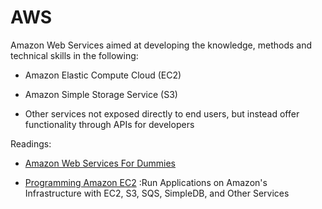# AWS
Amazon Web Services aimed at developing the knowledge, methods and technical skills in the following:
 
* Amazon Elastic Compute Cloud (EC2) 

* Amazon Simple Storage Service (S3) 
  
* Other services not exposed directly to end users, but instead offer functionality through APIs for developers

Readings:

* [Amazon Web Services For Dummies](https://drive.google.com/file/d/1TFvG2N-tL27RkOdvno-C_M4pVKRg6fsr/view?usp=sharing)

* [Programming Amazon EC2](https://drive.google.com/file/d/1CbzlKsq17Eag_mfamQlGsve_JE7TVkCP/view?usp=sharing) :Run Applications on Amazon's Infrastructure with EC2, S3, SQS, SimpleDB, and Other Services

